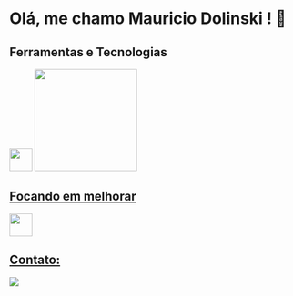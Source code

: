 # Olá, me chamo Mauricio Dolinski ! 👋

<!--
**Mauricio-Dolinski/Mauricio-Dolinski** is a ✨ _special_ ✨ repository because its `README.md` (this file) appears on your GitHub profile.

Here are some ideas to get you started:

- 🔭 I’m currently working on ...
- 🌱 I’m currently learning ...
- 👯 I’m looking to collaborate on ...
- 🤔 I’m looking for help with ...
- 💬 Ask me about ...
- 📫 How to reach me: ...
- 😄 Pronouns: ...
- ⚡ Fun fact: ...
-->
## Ferramentas e Tecnologias

<img loading="lazy" src="https://cdn.jsdelivr.net/gh/devicons/devicon/icons/java/java-original.svg" width="40" height="40"/> 
<a href="https://github.com/Mauricio-Dolinski">
<img loading="lazy" height="180em" src="https://github-readme-stats.vercel.app/api/top-langs/?username=Mauricio-Dolinski&layout=compact&langs_count=7&theme=dracula"/>
<!--<img loading="lazy" height="180em" src="https://github-readme-stats.vercel.app/api?username=Mauricio-Dolinski&show_icons=true&theme=dracula&include_all_commits=true&count_private=true"/>
  -->

## Focando em melhorar

<img loading="lazy" src="https://cdn.jsdelivr.net/gh/devicons/devicon/icons/java/java-original.svg" width="40" height="40"/> 


## Contato:

<div>
<a href="https://www.linkedin.com/in/mauricio-da-mota-porelli-dolinski-147971181/" target="_blank"><img loading="lazy" src="https://img.shields.io/badge/-LinkedIn-%230077B5?style=for-the-badge&logo=linkedin&logoColor=white" target="_blank"></a>   
</div>

<div>

</div>
